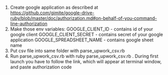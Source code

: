 1) Create google application as described at https://github.com/gimite/google-drive-ruby/blob/master/doc/authorization.md#on-behalf-of-you-command-line-authorization
2) Make those env variables:
  GOOGLE_CLIENT_ID - contains id of your google client
  GOOGLE_CLIENT_SECRET - contains secret of your google application
  GOOGLE_SPREADSHEET_NAME - contains google sheet name
3) Put csv file into same folder with parse_upwork_csv.rb
4) Run parse_upwork_csv.rb with ruby parse_upwork_csv.rb . During first launch you have to follow the link, which will appear at terminal window, and paste authorization code   

